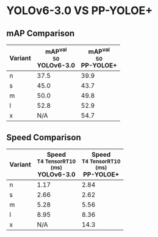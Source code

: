 ---
---

# YOLOv6-3.0 VS PP-YOLOE+

## mAP Comparison

| **Variant** | <center><span style='width: 400px;'>**mAP<sup>val<br>50**<br>**YOLOv6-3.0**</span></center> | <center><span style='width: 400px;'>**mAP<sup>val<br>50**<br>**PP-YOLOE+**</span></center> |
| ----------- | ------------------------------------------------------------------------------------------- | ------------------------------------------------------------------------------------------ |
| n           | 37.5                                                                                        | 39.9                                                                                       |
| s           | 45.0                                                                                        | 43.7                                                                                       |
| m           | 50.0                                                                                        | 49.8                                                                                       |
| l           | 52.8                                                                                        | 52.9                                                                                       |
| x           | N/A                                                                                         | 54.7                                                                                       |

## Speed Comparison

| **Variant** | <center><span style='width: 200px;'>**Speed**<br><sup>T4 TensorRT10<br>(ms)</sup><br>**YOLOv6-3.0**</span></center> | <center><span style='width: 200px;'>**Speed**<br><sup>T4 TensorRT10<br>(ms)</sup><br>**PP-YOLOE+**</span></center> |
| ----------- | ------------------------------------------------------------------------------------------------------------------- | ------------------------------------------------------------------------------------------------------------------ |
| n           | 1.17                                                                                                                | 2.84                                                                                                               |
| s           | 2.66                                                                                                                | 2.62                                                                                                               |
| m           | 5.28                                                                                                                | 5.56                                                                                                               |
| l           | 8.95                                                                                                                | 8.36                                                                                                               |
| x           | N/A                                                                                                                 | 14.3                                                                                                               |
